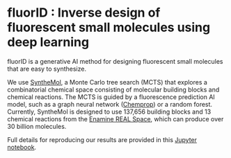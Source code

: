 # fluorID : Inverse design of fluorescent small molecules using deep learning

fluorID is a generative AI method for designing fluorescent small molecules that are easy to synthesize.

We use [SyntheMol](https://github.com/swansonk14/SyntheMol.git), a Monte Carlo tree search (MCTS) that explores a combinatorial chemical space consisting of molecular building blocks and chemical reactions. The MCTS is guided by a fluorescence prediction AI model, such as a graph neural network ([Chemprop](https://github.com/chemprop/chemprop)) or a random forest. Currently, SyntheMol is designed to use 137,656 building blocks and 13 chemical reactions from the [Enamine REAL Space](https://enamine.net/compound-collections/real-compounds/real-space-navigator), which can produce over 30 billion molecules.

Full details for reproducing our results are provided in this [Jupyter notebook](fluorID.ipynb).